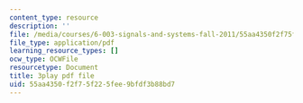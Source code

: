 ```yaml
---
content_type: resource
description: ''
file: /media/courses/6-003-signals-and-systems-fall-2011/55aa4350f2f75f225fee9bfdf3b88bd7_ufU6b7OHb8M.pdf
file_type: application/pdf
learning_resource_types: []
ocw_type: OCWFile
resourcetype: Document
title: 3play pdf file
uid: 55aa4350-f2f7-5f22-5fee-9bfdf3b88bd7
---
```

